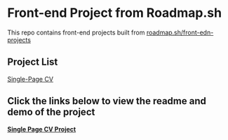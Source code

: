 # Front-end Project from Roadmap.sh
This repo contains front-end projects built from [roadmap.sh/front-edn-projects](https://roadmap.sh/frontend/projects)

## Project List
[Single-Page CV](https://roadmap.sh/projects/single-page-cv)

## Click the links below to view the readme and demo of the project
**[Single Page CV Project](https://github.com/Cipher-gg/roadmap.sh-projects/blob/567636cfdd960aeae85fe168cf6459f54af8a808/Frontend%20Projects/01-single-page-cv/index.html)**
